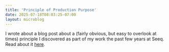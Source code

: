 ```yaml
---
title: 'Principle of Production Purpose'
date: 2025-07-18T08:03:25-07:00
layout: microblog
---
```


I wrote about a blog post about a (fairly obvious, but easy to overlook at times) principle I discovered as part of my work the past few years at Seeq. Read about it [here](https://www.stevenoxley.com/blog/2025/07/06/the-principle-of-production-purpose/).
